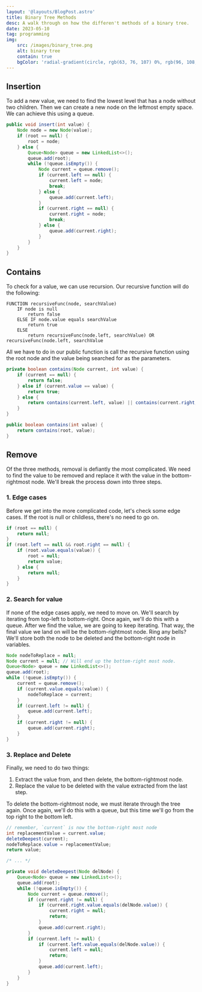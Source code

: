 ```yaml
---
layout: '@layouts/BlogPost.astro'
title: Binary Tree Methods
desc: A walk through on how the differen't methods of a binary tree.
date: 2023-05-10
tag: programming
img:
    src: /images/binary_tree.png
    alt: binary tree
    contain: true
    bgColor: 'radial-gradient(circle, rgb(63, 76, 107) 0%, rgb(96, 108, 136) 100%)'
---
```


## Insertion

To add a new value, we need to find the lowest level that has a node without two children. Then we can create a new node on the leftmost empty space. We can achieve this using a queue.

```java title="FileName.java"
public void insert(int value) {
	Node node = new Node(value);
	if (root == null) {
		root = node;
	} else {
		Queue<Node> queue = new LinkedList<>();
		queue.add(root);
		while (!queue.isEmpty()) {
			Node current = queue.remove();
			if (current.left == null) {
				current.left = node;
				break;
			} else {
				queue.add(current.left);
			}
			if (current.right == null) {
				current.right = node;
				break;
			} else {
				queue.add(current.right);
			}
		}
	}
}
```

## Contains

To check for a value, we can use recursion. Our recursive function will do the following:

```
FUNCTION recursiveFunc(node, searchValue)
	IF node is null
		return false
	ELSE IF node.value equals searchValue
		return true
	ELSE
		return recursiveFunc(node.left, searchValue) OR recursiveFunc(node.left, searchValue
```

All we have to do in our public function is call the recursive function using the root node and the value being searched for as the parameters.

```java
private boolean contains(Node current, int value) {
	if (current == null) {
		return false;
	} else if (current.value == value) {
		return true;
	} else {
		return contains(current.left, value) || contains(current.right, value);
	}
}

public boolean contains(int value) {
	return contains(root, value);
}
```

## Remove

Of the three methods, removal is defiantly the most complicated. We need to find the value to be removed and replace it with the value in the bottom-rightmost node. We'll break the process down into three steps.

### 1. Edge cases

Before we get into the more complicated code, let's check some edge cases. If the root is null or childless, there's no need to go on.

```java
if (root == null) {
	return null;
}
if (root.left == null && root.right == null) {
	if (root.value.equals(value)) {
		root = null;
		return value;
	} else {
		return null;
	}
}
```

### 2. Search for value

If none of the edge cases apply, we need to move on. We'll search by iterating from top-left to bottom-right. Once again, we'll do this with a queue. After we find the value, we are going to keep iterating. That way, the final value we land on will be the bottom-rightmost node. Ring any bells? We'll store both the node to be deleted and the bottom-right node in variables.

```java
Node nodeToReplace = null;
Node current = null; // Will end up the bottom-right most node.
Queue<Node> queue = new LinkedList<>();
queue.add(root);
while (!queue.isEmpty()) {
	current = queue.remove();
	if (current.value.equals(value)) {
		nodeToReplace = current;
	}
	if (current.left != null) {
		queue.add(current.left);
	}
	if (current.right != null) {
		queue.add(current.right);
	}
}
```

### 3. Replace and Delete

Finally, we need to do two things:

1. Extract the value from, and then delete, the bottom-rightmost node.
2. Replace the value to be deleted with the value extracted from the last step.

To delete the bottom-rightmost node, we must iterate through the tree again. Once again, we'll do this with a queue, but this time we'll go from the top right to the bottom left.

```java
// remember, `current` is now the bottom-right most node
int replacementValue = current.value;
deleteDeepest(current);
nodeToReplace.value = replacementValue;
return value;

/* ... */

private void deleteDeepest(Node delNode) {
	Queue<Node> queue = new LinkedList<>();
	queue.add(root);
	while (!queue.isEmpty()) {
		Node current = queue.remove();
		if (current.right != null) {
			if (current.right.value.equals(delNode.value)) {
				current.right = null;
				return;
			}
			queue.add(current.right);
		}
		if (current.left != null) {
			if (current.left.value.equals(delNode.value)) {
				current.left = null;
				return;
			}
			queue.add(current.left);
		}
	}
}
```
